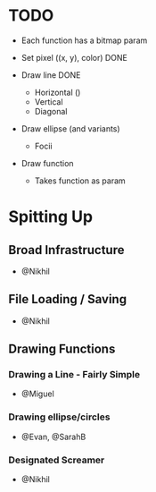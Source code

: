 
# TODO

* Each function has a bitmap param

* Set pixel ((x, y), color) DONE

* Draw line DONE
    * Horizontal ()
    * Vertical
    * Diagonal

* Draw ellipse (and variants)
    * Focii

* Draw function
    * Takes function as param

# Spitting Up

## Broad Infrastructure
- @Nikhil

## File Loading / Saving
- @Nikhil


## Drawing Functions

### Drawing a Line - Fairly Simple
- @Miguel

### Drawing ellipse/circles
- @Evan, @SarahB

### Designated Screamer
- @Nikhil
